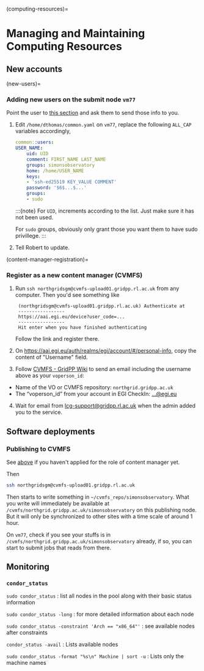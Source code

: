 (computing-resources)=
# Managing and Maintaining Computing Resources

## New accounts

(new-users)=
### Adding new users on the submit node `vm77`

Point the user to [this section](#obtaining-unix-account) and ask them to send those info to you.

1. Edit `/home/dthomas/common.yaml` on `vm77`, replace the following `ALL_CAP` variables accordingly,

    ```yaml
    common::users:
    USER_NAME:
        uid: UID
        comment: FIRST_NAME LAST_NAME
        groups: simonsobservatory
        home: /home/USER_NAME
        keys:
        - 'ssh-ed25519 KEY_VALUE COMMENT'
        password: '$6$...$...'
        groups:
        - sudo
    ```

    :::{note}
    For `UID`, increments according to the list. Just make sure it has not been used.

    For `sudo` groups, obviously only grant those you want them to have sudo privillege.
    :::

2. Tell Robert to update.

(content-manager-registration)=
### Register as a new content manager (CVMFS)

1. Run `ssh northgridsgm@cvmfs-upload01.gridpp.rl.ac.uk` from any computer. Then you'd see something like

        (northgridsgm@cvmfs-upload01.gridpp.rl.ac.uk) Authenticate at
        -----------------
        https://aai.egi.eu/device?user_code=...
        -----------------
        Hit enter when you have finished authenticating

    Follow the link and register there.

2. On <https://aai.egi.eu/auth/realms/egi/account/#/personal-info>, copy the content of "Username" field.

3. Follow [CVMFS - GridPP Wiki](https://www.gridpp.ac.uk/wiki/CVMFS#Request_access) to send an email including the username above as your `voperson_id`:

- Name of the VO or CVMFS repository: `northgrid.gridpp.ac.uk`
- The “voperson_id” from your account in EGI CheckIn: ...@egi.eu

4. Wait for email from <lcg-support@gridpp.rl.ac.uk> when the admin added you to the service.

## Software deployments

### Publishing to CVMFS

See [above](#content-manager-registration) if you haven't applied for the role of content manager yet.

Then

```sh
ssh northgridsgm@cvmfs-upload01.gridpp.rl.ac.uk
```

Then starts to write something in `~/cvmfs_repo/simonsobservatory`. What you write will immediately be available at `/cvmfs/northgrid.gridpp.ac.uk/simonsobservatory` on this publishing node. But it will only be synchronized to other sites with a time scale of around 1 hour.

On `vm77`, check if you see your stuffs is in `/cvmfs/northgrid.gridpp.ac.uk/simonsobservatory` already, if so, you can start to submit jobs that reads from there.

## Monitoring

### `condor_status`

`sudo condor_status`
: list all nodes in the pool along with their basic status information

`sudo condor_status -long`
: for more detailed information about each node

`sudo condor_status -constraint 'Arch == "x86_64"'`
: see available nodes after constraints

`condor_status -avail`
: Lists available nodes

`sudo condor_status -format "%s\n" Machine | sort -u`
: Lists only the machine names
